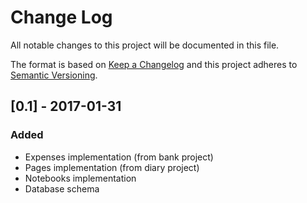 # Change Log
All notable changes to this project will be documented in this file.

The format is based on [Keep a Changelog](http://keepachangelog.com/) 
and this project adheres to [Semantic Versioning](http://semver.org/).

## [0.1] - 2017-01-31
### Added
- Expenses implementation (from bank project)
- Pages implementation (from diary project)
- Notebooks implementation
- Database schema

